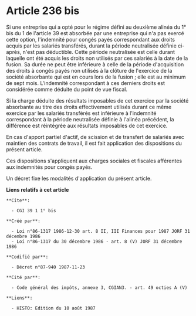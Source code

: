 # Article 236 bis

Si une entreprise qui a opté pour le régime défini au deuxième alinéa du 1° bis du 1 de l'article 39 est absorbée par une
entreprise qui n'a pas exercé cette option, l'indemnité pour congés payés correspondant aux droits acquis par les salariés
transférés, durant la période neutralisée définie ci-après, n'est pas déductible. Cette période neutralisée est celle durant
laquelle ont été acquis les droits non utilisés par ces salariés à la date de la fusion. Sa durée ne peut être inférieure à
celle de la période d'acquisition des droits à congés payés non utilisés à la clôture de l'exercice de la société absorbante
qui est en cours lors de la fusion ; elle est au minimum de sept mois. L'indemnité correspondant à ces derniers droits est
considérée comme déduite du point de vue fiscal.

Si la charge déduite des résultats imposables de cet exercice par la société absorbante au titre des droits effectivement
utilisés durant ce même exercice par les salariés transférés est inférieure à l'indemnité correspondant à la période
neutralisée définie à l'alinéa précédent, la différence est réintégrée aux résultats imposables de cet exercice.

En cas d'apport partiel d'actif, de scission et de transfert de salariés avec maintien des contrats de travail, il est fait
application des dispositions du présent article.

Ces dispositions s'appliquent aux charges sociales et fiscales afférentes aux indemnités pour congés payés.

Un décret fixe les modalités d'application du présent article.

**Liens relatifs à cet article**

	**Cite**:

	  - CGI 39 1 1° bis

	**Créé par**:

	  - Loi n°86-1317 1986-12-30 art. 8 II, III Finances pour 1987 JORF 31 décembre 1986
	  - Loi n°86-1317 du 30 décembre 1986 - art. 8 (V) JORF 31 décembre 1986

	**Codifié par**:

	  - Décret n°87-940 1987-11-23

	**Cité par**:

	  - Code général des impôts, annexe 3, CGIAN3. - art. 49 octies A (V)

	**Liens**:

	  - HISTO: Edition du 10 août 1987
